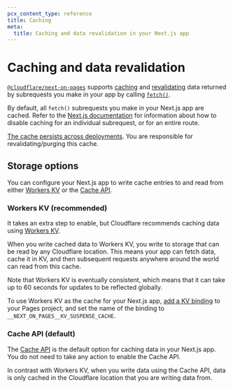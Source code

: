 ```yaml
---
pcx_content_type: reference
title: Caching
meta:
  title: Caching and data revalidation in your Next.js app
---
```


# Caching and data revalidation

[`@cloudflare/next-on-pages`](https://github.com/cloudflare/next-on-pages) supports [caching](https://nextjs.org/docs/app/building-your-application/data-fetching/fetching-caching-and-revalidating#caching-data) and [revalidating](https://nextjs.org/docs/app/building-your-application/data-fetching/fetching-caching-and-revalidating#revalidating-data) data returned by subrequests you make in your app by calling [`fetch()`](/workers/runtime-apis/fetch/).

By default, all `fetch()` subrequests you make in your Next.js app are cached. Refer to the [Next.js documentation](https://nextjs.org/docs/app/building-your-application/caching#opting-out-1) for information about how to disable caching for an individual subrequest, or for an entire route.

[The cache persists across deployments](https://nextjs.org/docs/app/building-your-application/caching#data-cache). You are responsible for revalidating/purging this cache.

## Storage options

You can configure your Next.js app to write cache entries to and read from either [Workers KV](/kv/) or the [Cache API](/workers/runtime-apis/cache/).

### Workers KV (recommended)

It takes an extra step to enable, but Cloudflare recommends caching data using [Workers KV](/kv/).

When you write cached data to Workers KV, you write to storage that can be read by any Cloudflare location. This means your app can fetch data, cache it in KV, and then subsequent requests anywhere around the world can read from this cache.

Note that Workers KV is eventually consistent, which means that it can take up to 60 seconds for updates to be reflected globally.

To use Workers KV as the cache for your Next.js app, [add a KV binding](/pages/functions/bindings/#kv-namespaces) to your Pages project, and set the name of the binding to `__NEXT_ON_PAGES__KV_SUSPENSE_CACHE`.

### Cache API (default)

The [Cache API](https://developers.cloudflare.com/workers/runtime-apis/cache/) is the default option for caching data in your Next.js app. You do not need to take any action to enable the Cache API.

In contrast with Workers KV, when you write data using the Cache API, data is only cached in the Cloudflare location that you are writing data from.
